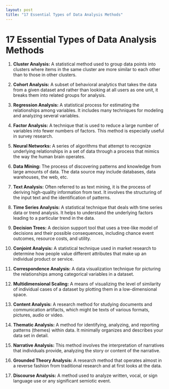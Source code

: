 ```yaml
---
layout: post
title: "17 Essential Types of Data Analysis Methods"
---
```


# 17 Essential Types of Data Analysis Methods

1. **Cluster Analysis:** A statistical method used to group data points into clusters where items in the same cluster are more similar to each other than to those in other clusters.

2. **Cohort Analysis:** A subset of behavioral analytics that takes the data from a given dataset and rather than looking at all users as one unit, it breaks them into related groups for analysis.

3. **Regression Analysis:** A statistical process for estimating the relationships among variables. It includes many techniques for modeling and analyzing several variables.

4. **Factor Analysis:** A technique that is used to reduce a large number of variables into fewer numbers of factors. This method is especially useful in survey research.

5. **Neural Networks:** A series of algorithms that attempt to recognize underlying relationships in a set of data through a process that mimics the way the human brain operates.

6. **Data Mining:** The process of discovering patterns and knowledge from large amounts of data. The data source may include databases, data warehouses, the web, etc.

7. **Text Analysis:** Often referred to as text mining, it is the process of deriving high-quality information from text. It involves the structuring of the input text and the identification of patterns.

8. **Time Series Analysis:** A statistical technique that deals with time series data or trend analysis. It helps to understand the underlying factors leading to a particular trend in the data.

9. **Decision Trees:** A decision support tool that uses a tree-like model of decisions and their possible consequences, including chance event outcomes, resource costs, and utility.

10. **Conjoint Analysis:** A statistical technique used in market research to determine how people value different attributes that make up an individual product or service.

11. **Correspondence Analysis:** A data visualization technique for picturing the relationships among categorical variables in a dataset.

12. **Multidimensional Scaling:** A means of visualizing the level of similarity of individual cases of a dataset by plotting them in a low-dimensional space.

13. **Content Analysis:** A research method for studying documents and communication artifacts, which might be texts of various formats, pictures, audio or video.

14. **Thematic Analysis:** A method for identifying, analyzing, and reporting patterns (themes) within data. It minimally organizes and describes your data set in detail.

15. **Narrative Analysis:** This method involves the interpretation of narratives that individuals provide, analyzing the story or content of the narrative.

16. **Grounded Theory Analysis:** A research method that operates almost in a reverse fashion from traditional research and at first looks at the data.

17. **Discourse Analysis:** A method used to analyze written, vocal, or sign language use or any significant semiotic event.



